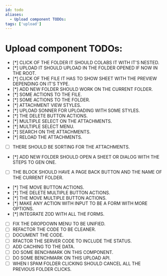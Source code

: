 ```yaml
---
id: todo
aliases:
  - Upload component TODOs:
tags: ['upload']
---
```


# Upload component TODOs:

- [*] CLICK OF THE FOLDER IT SHOULD COLABS IT WITH IT'S NESTED.
- [*] UPLOAD IT SHOULD UPLOAD IN THE FOLDER OPENED IF NOW IN THE ROOT.
- [*] CLICK OF THE FILE IT HAS TO SHOW SHEET WITH THE PREVIEW DEPENDING ON IT'S TYPE.
- [*] ADD NEW FOLDER SHOULD WORK ON THE CURRENT FOLDER.
- [*] SOME ACTIONS TO THE FILE.
- [*] SOME ACTIONS TO THE FOLDER.
- [*] ATTACHMENT VIEW STYLES.
- [*] UPLOAD SONNER FOR UPLOADING WITH SOME STYLES.
- [*] THE DELETE BUTTON ACTIONS.
- [*] MULTIPLE SELECT ON THE ATTACHMENTS.
- [*] MULTIPLE SELECT MENU.
- [*] SEARCH ON THE ATTACHMENTS.
- [*] RELOAD THE ATTACHMENTS.
- [ ] THERE SHOULD BE SORTING FOR THE ATTACHMENTS.
- [*] ADD NEW FOLDER SHOULD OPEN A SHEET OR DIALOG WITH THE STEPS TO GEN ONE.
- [ ] THE BLOCK SHOULD HAVE A PAGE BACK BUTTON AND THE NAME OF THE CURRENT FOLDER.
- [*] THE MOVE BUTTON ACTIONS.
- [*] THE DELETE MULTIPLE BUTTON ACTIONS.
- [*] THE MOVE MULTIPLE BUTTON ACTIONS.
- [*] MAKE ANY ACTION WITH INPUT TO BE A FORM WITH MORE OPTIONS.
- [*] INTEGRATE ZOD WITH ALL THE FORMS.
- [ ] FIX THE DROPDOWN MENU TO BE UNIFIED.
- [ ] REFACTOR THE CODE TO BE CLEANER.
- [ ] DOCUMENT THE CODE.
- [ ] RFACTOR THE SERVER CODE TO INCLUDE THE STATUS.
- [ ] ADD CACHING TO THE DATA.
- [ ] DO SOME BENCHMARK ON THIS COMPONENT.
- [ ] DO SOME BENCHMARK ON THIS UPLOAD API.
- [ ] WHEN I SPAM FOLDER CLICKING SHOULD CANCEL ALL THE PREVIOUS FOLDER CLICKS.

